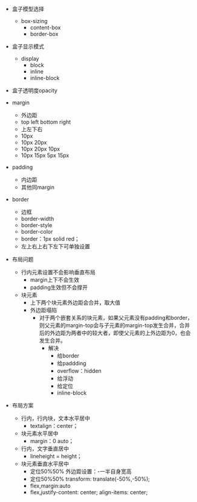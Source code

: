 + 盒子模型选择
  + box-sizing
    + content-box
    + border-box

+ 盒子显示模式
  + display
    + block
    + inline
    + inline-block

+ 盒子透明度opacity

+ margin
  + 外边距
  + top left bottom right
  + 上左下右
  + 10px
  + 10px 20px
  + 10px 20px 10px
  + 10px 15px 5px 15px

+ padding
  + 内边距
  + 其他同margin

+ border
  + 边框
  + border-width
  + border-style
  + border-color
  + border：1px solid red；
  + 左上右上右下左下可单独设置

+ 布局问题
  + 行内元素设置不会影响垂直布局
    + margin上下不会生效
    + padding生效但不会撑开
  + 块元素
    + 上下两个块元素外边距会合并，取大值
    + 外边距塌陷
      + 对于两个嵌套关系的块元素，如果父元素没有padding和border，则父元素的margin-top会与子元素的margin-top发生合并，合并后的外边距为两者中的较大者，即使父元素的上外边距为0，也会发生合并。
        + 解决
          + 给border
          + 给paddding
          + overflow：hidden
          + 给浮动
          + 给定位
          + inline-block

+ 布局方案
  + 行内，行内块，文本水平居中
    + textalign：center；
  + 块元素水平居中
    + margin：0 auto；
  + 行内，文字垂直居中
    + lineheight = height；
  + 块元素垂直水平居中
    + 定位50%50% 外边距设置：-一半自身宽高
    + 定位50%50% transform: translate(-50%,-50%);
    + flex,margin:auto
    + flex,justify-content: center;
align-items: center;